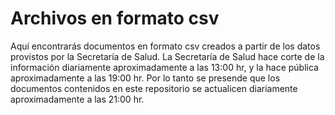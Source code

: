 # Archivos en formato csv

Aquí encontrarás documentos en formato csv creados a partir de los datos provistos por la Secretaría de Salud. La Secretaría de Salud hace corte de la información diariamente aproximadamente a las 13:00 hr, y la hace pública aproximadamente a las 19:00 hr. Por lo tanto se presende que los documentos contenidos en este repositorio se actualicen diariamente aproximadamente a las 21:00 hr.
